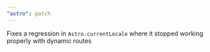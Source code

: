 ```yaml
---
"astro": patch
---
```


Fixes a regression in `Astro.currentLocale` where it stopped working properly with dynamic routes
